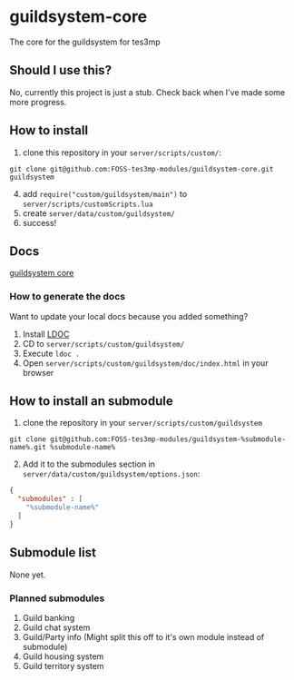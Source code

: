 # guildsystem-core
The core for the guildsystem for tes3mp


## Should I use this?
No, currently this project is just a stub. Check back when I've made some more progress.


## How to install
1. clone this repository in your `server/scripts/custom/`:
```
git clone git@github.com:FOSS-tes3mp-modules/guildsystem-core.git guildsystem
```
4. add `require("custom/guildsystem/main")` to `server/scripts/customScripts.lua`
5. create `server/data/custom/guildsystem/`
6. success!

## Docs
[guildsystem core](https://foss-tes3mp-modules.github.io/guildsystem-core/ "guildsystem core")

### How to generate the docs
Want to update your local docs because you added something?
1. Install [LDOC](https://github.com/stevedonovan/ldoc "github")
2. CD to `server/scripts/custom/guildsystem/`
3. Execute `ldoc .`
4. Open `server/scripts/custom/guildsystem/doc/index.html` in your browser

## How to install an submodule
1. clone the repository in your `server/scripts/custom/guildsystem`
```
git clone git@github.com:FOSS-tes3mp-modules/guildsystem-%submodule-name%.git %submodule-name%
```
2. Add it to the submodules section in `server/data/custom/guildsystem/options.json`:
```json
{
  "submodules" : [
    "%submodule-name%"
  ]
}
```

## Submodule list
None yet.

### Planned submodules
1. Guild banking
2. Guild chat system
3. Guild/Party info (Might split this off to it's own module instead of submodule)
4. Guild housing system
5. Guild territory system
